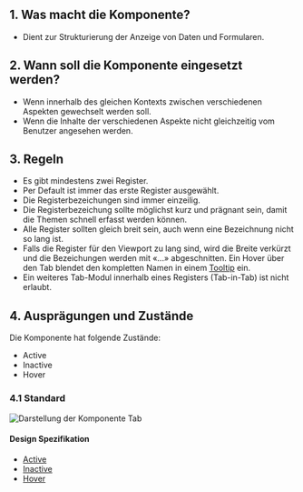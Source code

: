 ## 1. Was macht die Komponente?
* Dient zur Strukturierung der Anzeige von Daten und Formularen.


## 2. Wann soll die Komponente eingesetzt werden?
* Wenn innerhalb des gleichen Kontexts zwischen verschiedenen Aspekten gewechselt werden soll.
* Wenn die Inhalte der verschiedenen Aspekte nicht gleichzeitig vom Benutzer angesehen werden.


## 3. Regeln
* Es gibt mindestens zwei Register.
* Per Default ist immer das erste Register ausgewählt.
* Die Registerbezeichungen sind immer einzeilig.
* Die Registerbezeichung sollte möglichst kurz und prägnant sein, damit die Themen schnell erfasst werden können.
* Alle Register sollten gleich breit sein, auch wenn eine Bezeichnung nicht so lang ist.
* Falls die Register für den Viewport zu lang sind, wird die Breite verkürzt und die Bezeichungen werden mit «...» abgeschnitten. Ein Hover über den Tab blendet den kompletten Namen in einem [Tooltip](https://digital.sbb.ch/de/webapps/components/tooltip) ein.
* Ein weiteres Tab-Modul innerhalb eines Registers (Tab-in-Tab) ist nicht erlaubt.


## 4. Ausprägungen und Zustände 
Die Komponente hat folgende Zustände:
* Active
* Inactive
* Hover

### 4.1 Standard
![Darstellung der Komponente Tab](https://raw.githubusercontent.com/sbb-design-systems/sbb-design-system/master/webapp/components/tab/images/tab_default.png 'class: image')

#### Design Spezifikation
* [Active](https://sbb.invisionapp.com/d/main#/console/17140415/355318571/inspect)
* [Inactive](https://sbb.invisionapp.com/d/main#/console/17140415/355318572/inspect)
* [Hover](https://sbb.invisionapp.com/d/main#/console/17140415/355318573/inspect)
